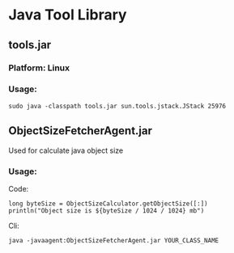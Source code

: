 # Java Tool Library

## tools.jar
### Platform: Linux
### Usage:
```
sudo java -classpath tools.jar sun.tools.jstack.JStack 25976
```

## ObjectSizeFetcherAgent.jar
Used for calculate java object size
### Usage:

Code:
```
long byteSize = ObjectSizeCalculator.getObjectSize([:])
println("Object size is ${byteSize / 1024 / 1024} mb")
```

Cli:

```
java -javaagent:ObjectSizeFetcherAgent.jar YOUR_CLASS_NAME
```